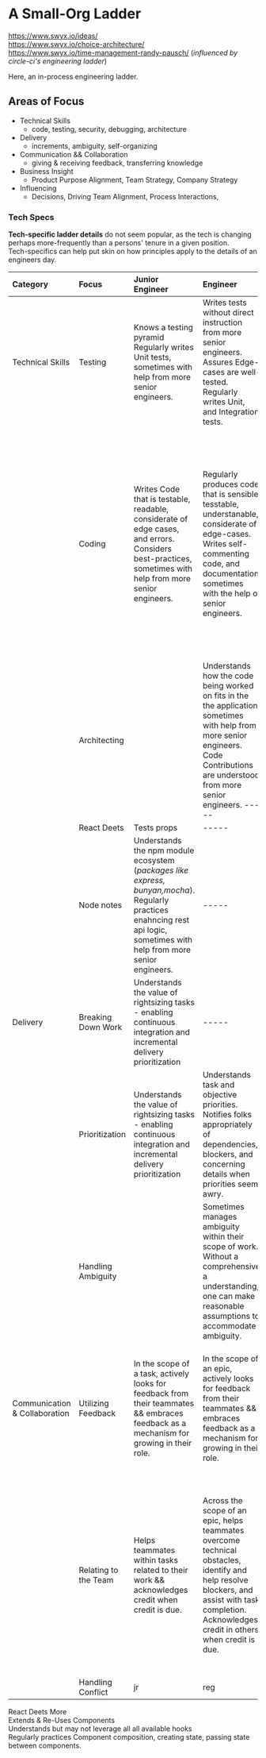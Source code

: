 # A Small-Org Ladder

https://www.swyx.io/ideas/  
https://www.swyx.io/choice-architecture/  
https://www.swyx.io/time-management-randy-pausch/
(_influenced by circle-ci's engineering ladder_)

Here, an in-process engineering ladder.

## Areas of Focus

- Technical Skills
  - code, testing, security, debugging, architecture
- Delivery
  - increments, ambiguity, self-organizing
- Communication && Collaboration
  - giving & receiving feedback, transferring knowledge
- Business Insight
  - Product Purpose Alignment, Team Strategy, Company Strategy
- Influencing
  - Decisions, Driving Team Alignment, Process Interactions,

### Tech Specs

**Tech-specific ladder details** do not seem popular, as the tech is changing perhaps more-frequently than a persons' tenure in a given position.  
Tech-specifics can help put skin on how principles apply to the details of an engineers day.

| Category                      | Focus                | Junior Engineer                                                                                                                                                                      | Engineer                                                                                                                                                                                          | Senior Engineer                                                                                                                                                                                                                                                        |
| :---------------------------- | :------------------- | :----------------------------------------------------------------------------------------------------------------------------------------------------------------------------------- | :------------------------------------------------------------------------------------------------------------------------------------------------------------------------------------------------ | :--------------------------------------------------------------------------------------------------------------------------------------------------------------------------------------------------------------------------------------------------------------------- |
| Technical Skills              | Testing              | Knows a testing pyramid <br> Regularly writes Unit tests, sometimes with help from more senior engineers.                                                                            | Writes tests without direct instruction from more senior engineers. <br> Assures Edge-cases are well-tested. <br> Regularly writes Unit, and Integration tests.                                   | Writes tests based on best-practice testing theories. <br> Regularly writes unit, integration, and end-to-end tests. <br> Regularly notice gaps in others' code.                                                                                                       |
|                               | Coding               | Writes Code that is testable, readable, considerate of edge cases, and errors. <br> Considers best-practices, sometimes with help from more senior engineers.                        | Regularly produces code that is sensible, tesstable, understanable, considerate of edge-cases. <br> Writes self-commenting code, and documentation, sometimes with the help of senior engineers.  | Regularly produces **production-ready** code without direct code-hygene coaching. Regularly drives code decision and architecture through best-practice considerations. Regularly produces self-commenting code, and leaves comments explaining _why_ code is present. |
|                               | Architecting         |                                                                                                                                                                                      | Understands how the code being worked on fits in the the application, sometimes with help from more senior engineers. <br> Code Contributions are understood from more senior engineers. -----    | -----                                                                                                                                                                                                                                                                  |
|                               | React Deets          | Tests props                                                                                                                                                                          | -----                                                                                                                                                                                             | -----                                                                                                                                                                                                                                                                  |
|                               | Node notes           | Understands the npm module ecosystem (_packages like express, bunyan,mocha_). <br> Regularly practices enahncing rest api logic, sometimes with help from more senior engineers.<br> | -----                                                                                                                                                                                             | -----                                                                                                                                                                                                                                                                  |
| Delivery                      | Breaking Down Work   | Understands the value of rightsizing tasks - enabling continuous integration and incremental delivery prioritization                                                                 | -----                                                                                                                                                                                             | -----                                                                                                                                                                                                                                                                  |
|                               | Prioritization       | Understands the value of rightsizing tasks - enabling continuous integration and incremental delivery prioritization                                                                 | Understands task and objective priorities. Notifies folks appropriately of dependencies, blockers, and concerning details when priorities seem awry.                                              | Ensures tasks are prioritised to meet objectives. Ensures Dependencies are aligned, in order, and are in line to accommodate prioritized work. -----                                                                                                                   |
|                               | Handling Ambiguity   |                                                                                                                                                                                      | Sometimes manages ambiguity within their scope of work. Without a comprehensive a understanding, one can make reasonable assumptions to accommodate ambiguity.                                    | Manages ambiguity regularly within their scope of work. Requests claririty when appropriate, considering deliverable agreements and timelines.                                                                                                                         |
| Communication & Collaboration | Utilizing Feedback   | In the scope of a task, actively looks for feedback from their teammates && embraces feedback as a mechanism for growing in their role.                                              | In the scope of an epic, actively looks for feedback from their teammates && embraces feedback as a mechanism for growing in their role.                                                          | In regards to their work as it relates to the team, actively looks for feedback from their teammates && embraces feedback as a mechanism for growing in their role.                                                                                                    |
|                               | Relating to the Team | Helps teammates within tasks related to their work && acknowledges credit when credit is due.                                                                                        | Across the scope of an epic, helps teammates overcome technical obstacles, identify and help resolve blockers, and assist with task completion. Acknowledges credit in others when credit is due. | Across the scope of team-wide effort, sometimes helps teammates overcome technical obstacles, identify and help resolve blockers, and assist with content completion. Acknowledges credit in others when credit is due.                                                |
|                               | Handling Conflict    | jr                                                                                                                                                                                   | reg                                                                                                                                                                                               | sr                                                                                                                                                                                                                                                                     |

React Deets More
<br> Extends & Re-Uses Components <br> Understands but may not leverage all all available hooks <br> Regularly practices Component composition, creating state, passing state between components.
